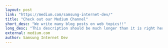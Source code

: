 ```yaml
---
layout: post
link: "https://medium.com/samsung-internet-dev/"
title: "Check out our Medium Channel"
short_desc: "We write many blog posts on web topics!!"
long_desc: "This description should be much longer than it is right here, the idea is that it is long enough ot fill the main"
external: medium.com
author: Samsung Internet Dev
---
```

